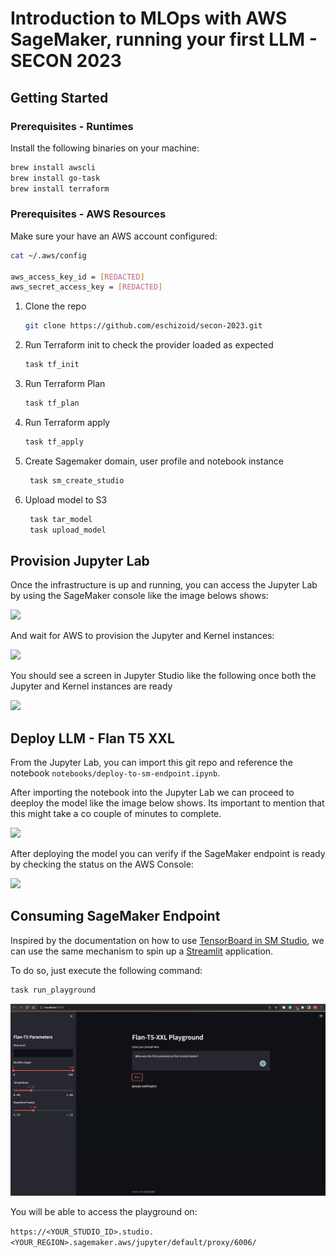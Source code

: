 # Introduction to MLOps with AWS SageMaker, running your first LLM - SECON 2023

## Getting Started

### Prerequisites - Runtimes

Install the following binaries on your machine:

```bash
brew install awscli
brew install go-task
brew install terraform
```

### Prerequisites - AWS Resources

Make sure your have an AWS account configured:

```bash
cat ~/.aws/config

aws_access_key_id = [REDACTED]
aws_secret_access_key = [REDACTED]
```

1. Clone the repo
    ```bash
    git clone https://github.com/eschizoid/secon-2023.git
    ```
2. Run Terraform init to check the provider loaded as expected
   ```bash
   task tf_init
   ```
3. Run Terraform Plan
   ```bash
   task tf_plan
   ```
4. Run Terraform apply
   ```bash
   task tf_apply
   ```
5. Create Sagemaker domain, user profile and notebook instance
   ```bash
    task sm_create_studio
    ```
6. Upload model to S3
   ```bash
    task tar_model
    task upload_model
    ```

## Provision Jupyter Lab

Once the infrastructure is up and running, you can access the Jupyter Lab by using the SageMaker console like the image
belows shows:

![](images/jupyter-lab-launch.png)

And wait for AWS to provision the Jupyter and Kernel instances:

![](images/jupyter-lab-wait.png)

You should see a screen in Jupyter Studio like the following once both the Jupyter and Kernel instances are ready

![](images/jupyter-lab-ready.png)

## Deploy LLM - Flan T5 XXL

From the Jupyter Lab, you can import this git repo and reference the notebook `notebooks/deploy-to-sm-endpoint.ipynb`.

After importing the notebook into the Jupyter Lab we can proceed to deeploy the model like the image below shows. Its
important to mention that this might take a co couple of minutes to complete.

![](images/jupyter-lab-endpoint-1.png)

After deploying the model you can verify if the SageMaker endpoint is ready by checking the status on the AWS Console:

![](images/jupyter-lab-endpoint-2.png)

## Consuming SageMaker Endpoint

Inspired by the documentation on how to
use [TensorBoard in SM Studio](https://docs.aws.amazon.com/sagemaker/latest/dg/studio-tensorboard.html), we can use the
same mechanism to spin up a [Streamlit](https://streamlit.io) application.

To do so, just execute the following command:

```bash
task run_playground
```

![](images/playground-ui.png)

You will be able to access the playground on:

`https://<YOUR_STUDIO_ID>.studio.<YOUR_REGION>.sagemaker.aws/jupyter/default/proxy/6006/`
